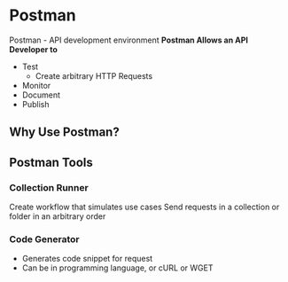 # Postman
Postman - API development environment
**Postman Allows an API Developer to**
* Test
    * Create arbitrary HTTP Requests
* Monitor
* Document
* Publish

## Why Use Postman?

## Postman Tools
### Collection Runner
Create workflow that simulates use cases
Send requests in a collection or folder in an arbitrary order
### Code Generator
* Generates code snippet for request
* Can be in programming language, or cURL or WGET